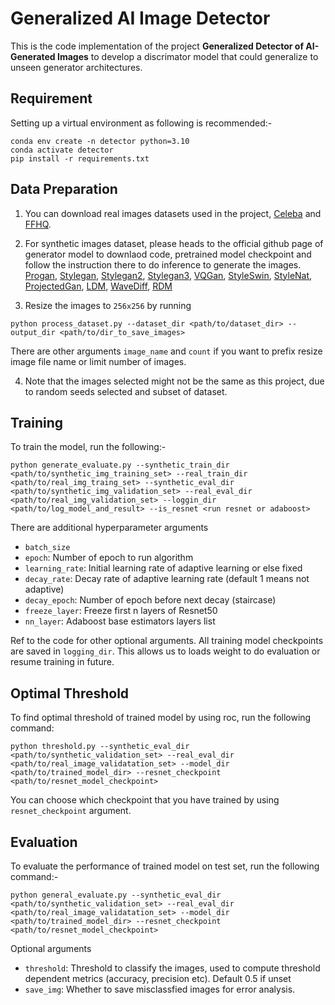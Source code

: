 # Generalized AI Image Detector
This is the code implementation of the project **Generalized Detector of AI-Generated Images** to develop a discrimator model that could generalize to unseen generator architectures.



## Requirement

Setting up a virtual environment as following is recommended:-

```
conda env create -n detector python=3.10
conda activate detector
pip install -r requirements.txt
```


## Data Preparation
1. You can download real images datasets used in the project, [Celeba](https://mmlab.ie.cuhk.edu.hk/projects/CelebA.html) and [FFHQ](https://github.com/NVlabs/ffhq-dataset).
2. For synthetic images dataset, please heads to the official github page of generator model to downlaod code, pretrained model checkpoint and follow the instruction there to do inference to generate the images.\
[Progan](https://github.com/tkarras/progressive_growing_of_gans), [Stylegan](https://github.com/NVlabs/stylegan), [Stylegan2](https://github.com/NVlabs/stylegan2), [Stylegan3](https://github.com/NVlabs/stylegan3), [VQGan](https://github.com/CompVis/taming-transformers#celeba-hq), [StyleSwin](https://github.com/microsoft/StyleSwin), [StyleNat](https://github.com/SHI-Labs/StyleNAT), [ProjectedGan](https://github.com/autonomousvision/projected-gan), [LDM](https://github.com/CompVis/latent-diffusion), [WaveDiff](https://github.com/VinAIResearch/WaveDiff), [RDM](https://github.com/THUDM/RelayDiffusion/tree/main)

3. Resize the images to `256x256` by running 

```
python process_dataset.py --dataset_dir <path/to/dataset_dir> --output_dir <path/to/dir_to_save_images>
```
There are other arguments `image_name` and `count` if you want to prefix resize image file name or limit number of images.

4. Note that the images selected might not be the same as this project, due to random seeds selected and subset of dataset.

## Training

To train the model, run the following:-

```
python generate_evaluate.py --synthetic_train_dir <path/to/synthetic_img_training_set> --real_train_dir <path/to/real_img_traing_set> --synthetic_eval_dir <path/to/synthetic_img_validation_set> --real_eval_dir <path/to/real_img_validation_set> --loggin_dir <path/to/log_model_and_result> --is_resnet <run resnet or adaboost>
```

There are additional hyperparameter arguments

- `batch_size`
- `epoch`: Number of epoch to run algorithm
- `learning_rate`: Initial learning rate of adaptive learning or else fixed
- `decay_rate`: Decay rate of adaptive learning rate (default 1 means not adaptive)
- `decay_epoch`: Number of epoch before next decay (staircase)
- `freeze_layer`: Freeze first n layers of Resnet50
- `nn_layer`: Adaboost base estimators layers list

Ref to the code for other optional arguments. All training model checkpoints are saved in `logging_dir`. This allows us to loads weight to do evaluation or resume training in future. 

## Optimal Threshold
To find optimal threshold of trained model by using roc, run the following command:

```
python threshold.py --synthetic_eval_dir <path/to/synthetic_validation_set> --real_eval_dir <path/to/real_image_validatation_set> --model_dir <path/to/trained_model_dir> --resnet_checkpoint <path/to/resnet_model_checkpoint>
```

You can choose which checkpoint that you have trained by using `resnet_checkpoint` argument.

## Evaluation

To evaluate the performance of trained model on test set, run the following command:-

```
python general_evaluate.py --synthetic_eval_dir <path/to/synthetic_validation_set> --real_eval_dir <path/to/real_image_validatation_set> --model_dir <path/to/trained_model_dir> --resnet_checkpoint <path/to/resnet_model_checkpoint>
```

Optional arguments
- `threshold`: Threshold to classify the images, used to compute threshold dependent metrics (accuracy, precision etc). Default 0.5 if unset
- `save_img`: Whether to save misclassfied images for error analysis.


